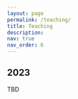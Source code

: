 ```yaml
---
layout: page
permalink: /teaching/
title: Teaching
description: 
nav: true
nav_order: 6
---
```


<h2>2023</h2>
TBD 